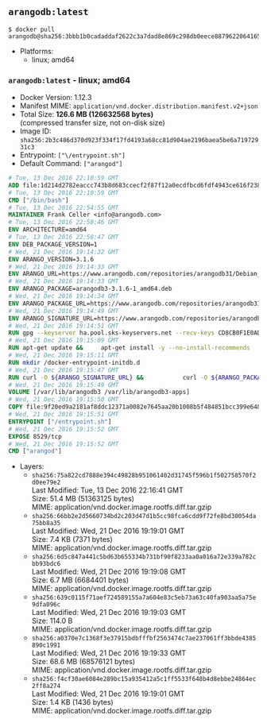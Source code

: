 ## `arangodb:latest`

```console
$ docker pull arangodb@sha256:3bbb1b0cadaddaf2622c3a7dad8e869c298db0eece88796220641652c08835d1
```

-	Platforms:
	-	linux; amd64

### `arangodb:latest` - linux; amd64

-	Docker Version: 1.12.3
-	Manifest MIME: `application/vnd.docker.distribution.manifest.v2+json`
-	Total Size: **126.6 MB (126632568 bytes)**  
	(compressed transfer size, not on-disk size)
-	Image ID: `sha256:2b3c486d370d923f334f17fd4193a68cc81d904ae2196baea5be6a71972931c3`
-	Entrypoint: `["\/entrypoint.sh"]`
-	Default Command: `["arangod"]`

```dockerfile
# Tue, 13 Dec 2016 22:10:59 GMT
ADD file:1d214d2782eaccc743b8d683ccecf2f87f12a0ecdfbcd6fdf4943ce616f23870 in / 
# Tue, 13 Dec 2016 22:10:59 GMT
CMD ["/bin/bash"]
# Tue, 13 Dec 2016 22:54:55 GMT
MAINTAINER Frank Celler <info@arangodb.com>
# Tue, 13 Dec 2016 22:58:46 GMT
ENV ARCHITECTURE=amd64
# Tue, 13 Dec 2016 22:58:47 GMT
ENV DEB_PACKAGE_VERSION=1
# Wed, 21 Dec 2016 19:14:32 GMT
ENV ARANGO_VERSION=3.1.6
# Wed, 21 Dec 2016 19:14:33 GMT
ENV ARANGO_URL=https://www.arangodb.com/repositories/arangodb31/Debian_8.0
# Wed, 21 Dec 2016 19:14:33 GMT
ENV ARANGO_PACKAGE=arangodb3-3.1.6-1_amd64.deb
# Wed, 21 Dec 2016 19:14:34 GMT
ENV ARANGO_PACKAGE_URL=https://www.arangodb.com/repositories/arangodb31/Debian_8.0/amd64/arangodb3-3.1.6-1_amd64.deb
# Wed, 21 Dec 2016 19:14:49 GMT
ENV ARANGO_SIGNATURE_URL=https://www.arangodb.com/repositories/arangodb31/Debian_8.0/amd64/arangodb3-3.1.6-1_amd64.deb.asc
# Wed, 21 Dec 2016 19:14:51 GMT
RUN gpg --keyserver ha.pool.sks-keyservers.net --recv-keys CD8CB0F1E0AD5B52E93F41E7EA93F5E56E751E9B
# Wed, 21 Dec 2016 19:15:09 GMT
RUN apt-get update &&     apt-get install -y --no-install-recommends         libjemalloc1 	libsnappy1         ca-certificates         pwgen         curl     &&     rm -rf /var/lib/apt/lists/*
# Wed, 21 Dec 2016 19:15:11 GMT
RUN mkdir /docker-entrypoint-initdb.d
# Wed, 21 Dec 2016 19:15:47 GMT
RUN curl -O ${ARANGO_SIGNATURE_URL} &&           curl -O ${ARANGO_PACKAGE_URL} &&             gpg --verify ${ARANGO_PACKAGE}.asc &&     (echo arangodb3 arangodb3/password password test | debconf-set-selections) &&     (echo arangodb3 arangodb3/password_again password test | debconf-set-selections) &&     DEBIAN_FRONTEND="noninteractive" dpkg -i ${ARANGO_PACKAGE} &&     rm -rf /var/lib/arangodb3/* &&     sed -ri         -e 's!127\.0\.0\.1!0.0.0.0!g'         -e 's!^(file\s*=).*!\1 -!'         -e 's!^#\s*uid\s*=.*!uid = arangodb!'         -e 's!^#\s*gid\s*=.*!gid = arangodb!'         /etc/arangodb3/arangod.conf     &&     DEBIAN_FRONTEND="noninteractive" apt-get purge -y --auto-remove ca-certificates &&     rm -f ${ARANGO_PACKAGE}*
# Wed, 21 Dec 2016 19:15:49 GMT
VOLUME [/var/lib/arangodb3 /var/lib/arangodb3-apps]
# Wed, 21 Dec 2016 19:15:50 GMT
COPY file:9f20ed9a2181af8ddc12371a0082e7645aa20b1008b5f484851bcc399e64801e in /entrypoint.sh 
# Wed, 21 Dec 2016 19:15:51 GMT
ENTRYPOINT ["/entrypoint.sh"]
# Wed, 21 Dec 2016 19:15:52 GMT
EXPOSE 8529/tcp
# Wed, 21 Dec 2016 19:15:52 GMT
CMD ["arangod"]
```

-	Layers:
	-	`sha256:75a822cd7888e394c49828b951061402d31745f596b1f502758570f2d0ee79e2`  
		Last Modified: Tue, 13 Dec 2016 22:16:41 GMT  
		Size: 51.4 MB (51363125 bytes)  
		MIME: application/vnd.docker.image.rootfs.diff.tar.gzip
	-	`sha256:66bb2e2d5660734bd2c203d47d1b5cc98fca6cdd9f72fe8bd30054da75bb8a35`  
		Last Modified: Wed, 21 Dec 2016 19:19:01 GMT  
		Size: 7.4 KB (7371 bytes)  
		MIME: application/vnd.docker.image.rootfs.diff.tar.gzip
	-	`sha256:6d5c847a441c5bd63b655334b731bf90f8233aa0a016a72e339a782cbb93bdc6`  
		Last Modified: Wed, 21 Dec 2016 19:19:08 GMT  
		Size: 6.7 MB (6684401 bytes)  
		MIME: application/vnd.docker.image.rootfs.diff.tar.gzip
	-	`sha256:639c0115f71aef724589155a7a604e83c5eb73a63c40fa903aa5a75e9dfa096c`  
		Last Modified: Wed, 21 Dec 2016 19:19:03 GMT  
		Size: 114.0 B  
		MIME: application/vnd.docker.image.rootfs.diff.tar.gzip
	-	`sha256:a0370e7c1368f3e37915bdbfffbf2563474c7ae237061ff3bbde4385890c1991`  
		Last Modified: Wed, 21 Dec 2016 19:19:33 GMT  
		Size: 68.6 MB (68576121 bytes)  
		MIME: application/vnd.docker.image.rootfs.diff.tar.gzip
	-	`sha256:f4cf30ae6084e289bc15a935412a5c1ff5533f648b4d8ebbe24864ec2ff8a274`  
		Last Modified: Wed, 21 Dec 2016 19:19:01 GMT  
		Size: 1.4 KB (1436 bytes)  
		MIME: application/vnd.docker.image.rootfs.diff.tar.gzip
